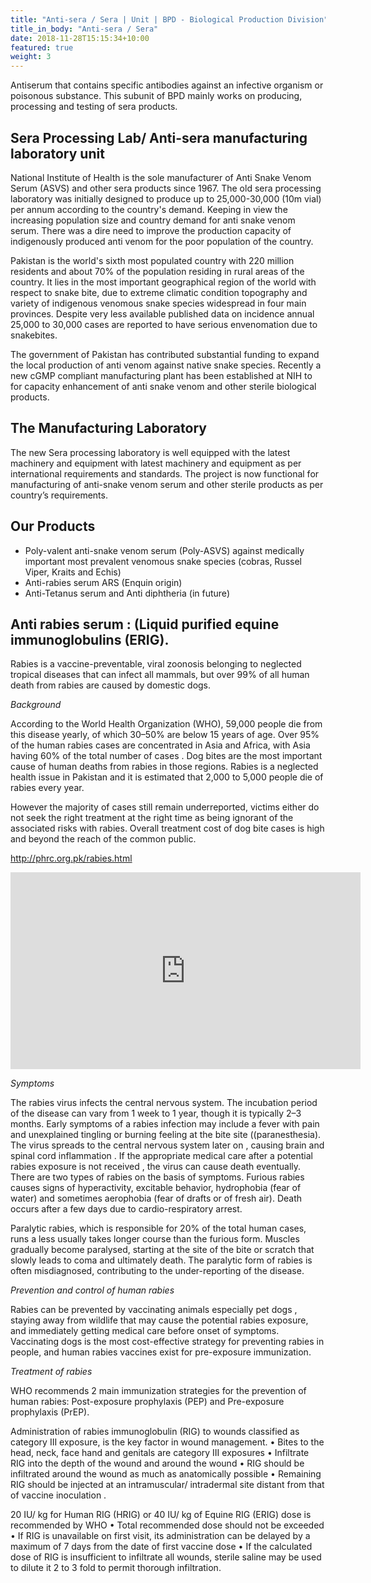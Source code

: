 ```yaml
---
title: "Anti-sera / Sera | Unit | BPD - Biological Production Division"
title_in_body: "Anti-sera / Sera"
date: 2018-11-28T15:15:34+10:00
featured: true
weight: 3
---
```


Antiserum that contains specific antibodies against an infective organism or poisonous substance. This subunit of BPD mainly works on producing, processing and testing of sera products.

## Sera Processing Lab/ Anti-sera manufacturing laboratory unit

National Institute of Health is the sole manufacturer of Anti Snake Venom Serum (ASVS) and other sera products since 1967. The old sera processing laboratory was initially designed to produce up to 25,000-30,000 (10m vial) per annum according to the country's demand. Keeping in view the increasing population size and country demand for anti snake venom serum. There was a dire need to improve the production capacity of indigenously produced anti venom for the poor population of the country.

Pakistan is the world's sixth most populated country with 220 million residents and about 70% of the population residing in rural areas of the country. It lies in the most important geographical region of the world with respect to snake bite, due to extreme climatic condition topography and variety of indigenous venomous snake species widespread in four main provinces. Despite very less available published data on incidence annual 25,000 to 30,000 cases are reported to have serious envenomation due to snakebites.

The government of Pakistan has contributed substantial funding to expand the local production of anti venom against native snake species. Recently a new cGMP compliant manufacturing plant has been established at NIH to for capacity enhancement of anti snake venom and other sterile biological products.

## The Manufacturing Laboratory

The new Sera processing laboratory is well equipped with the latest machinery and equipment with latest machinery and equipment as per international requirements and standards. The project is now functional for manufacturing of anti-snake venom serum and other sterile products as per country’s requirements.

## Our Products

- Poly-valent anti-snake venom serum (Poly-ASVS) against medically important most prevalent venomous snake species (cobras, Russel Viper, Kraits and Echis)
- Anti-rabies serum ARS (Enquin origin)
- Anti-Tetanus serum and Anti diphtheria (in future)

## Anti rabies serum : (Liquid purified equine immunoglobulins (ERIG).

Rabies is a vaccine-preventable, viral zoonosis belonging to neglected tropical diseases that can infect all mammals, but over 99% of all human death from rabies are caused by domestic dogs.

_Background_

According to the World Health Organization (WHO), 59,000 people die from this disease yearly, of which 30–50% are below 15 years of age. Over 95% of the human rabies cases are concentrated in Asia and Africa, with Asia having 60% of the total number of cases . Dog bites are the most important cause of human deaths from rabies in those regions. Rabies is a neglected health issue in Pakistan and it is estimated that 2,000 to 5,000 people die of rabies every year.

However the majority of cases still remain underreported, victims either do not seek the right treatment at the right time as being ignorant of the associated risks with rabies. Overall treatment cost of dog bite cases is high and beyond the reach of the common public.

<http://phrc.org.pk/rabies.html>

<iframe width="560" height="315" src="https://www.youtube.com/embed/CKtbi6TI5xo" title="YouTube video player" frameborder="0" allow="accelerometer; autoplay; clipboard-write; encrypted-media; gyroscope; picture-in-picture" allowfullscreen></iframe>
 
*Symptoms*

The rabies virus infects the central nervous system. The incubation period of the disease can vary from 1 week to 1 year, though it is typically 2–3 months. Early symptoms of a rabies infection may include a fever with pain and unexplained tingling or burning feeling at the bite site ((paranesthesia). The virus spreads to the central nervous system later on , causing brain and spinal cord inflammation . If the appropriate medical care after a potential rabies exposure is not received , the virus can cause death eventually.  
There are two types of rabies on the basis of symptoms. Furious rabies causes signs of hyperactivity, excitable behavior, hydrophobia (fear of water) and sometimes aerophobia (fear of drafts or of fresh air). Death occurs after a few days due to cardio-respiratory arrest.

Paralytic rabies, which is responsible for 20% of the total human cases, runs a less usually takes longer course than the furious form. Muscles gradually become paralysed, starting at the site of the bite or scratch that slowly leads to coma and ultimately death. The paralytic form of rabies is often misdiagnosed, contributing to the under-reporting of the disease.

_Prevention and control of human rabies_

Rabies can be prevented by vaccinating animals especially pet dogs , staying away from wildlife that may cause the potential rabies exposure, and immediately getting medical care before onset of symptoms. Vaccinating dogs is the most cost-effective strategy for preventing rabies in people, and human rabies vaccines exist for pre-exposure immunization.

_Treatment of rabies_

WHO recommends 2 main immunization strategies for the prevention of human rabies: Post-exposure prophylaxis (PEP) and Pre-exposure prophylaxis (PrEP).

Administration of rabies immunoglobulin (RIG) to wounds classified as category III exposure, is the key factor in wound management. • Bites to the head, neck, face hand and genitals are category III exposures • Infiltrate RIG into the depth of the wound and around the wound • RIG should be infiltrated around the wound as much as anatomically possible • Remaining RIG should be injected at an intramuscular/ intradermal site distant from that of vaccine inoculation .

20 IU/ kg for Human RIG (HRIG) or 40 IU/ kg of Equine RIG (ERIG) dose is recommended by WHO • Total recommended dose should not be exceeded • If RIG is unavailable on first visit, its administration can be delayed by a maximum of 7 days from the date of first vaccine dose • If the calculated dose of RIG is insufficient to infiltrate all wounds, sterile saline may be used to dilute it 2 to 3 fold to permit thorough infiltration.
